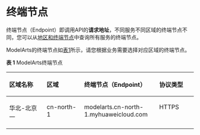 # 终端节点<a name="modelarts_03_0141"></a>

终端节点（Endpoint）即调用API的**请求地址**，不同服务不同区域的终端节点不同，您可以从[地区和终端节点](https://developer.huaweicloud.com/endpoint?ModelArts)中查询所有服务的终端节点。

ModelArts的终端节点如[表1](#table15187575210)所示，请您根据业务需要选择对应区域的终端节点。

**表 1**  ModelArts终端节点

<a name="table15187575210"></a>
<table><thead align="left"><tr id="row3519652522"><th class="cellrowborder" valign="top" width="20%" id="mcps1.2.5.1.1"><p id="p1451915535215"><a name="p1451915535215"></a><a name="p1451915535215"></a>区域名称</p>
</th>
<th class="cellrowborder" valign="top" width="20%" id="mcps1.2.5.1.2"><p id="p251913511526"><a name="p251913511526"></a><a name="p251913511526"></a>区域</p>
</th>
<th class="cellrowborder" valign="top" width="40%" id="mcps1.2.5.1.3"><p id="p951914535212"><a name="p951914535212"></a><a name="p951914535212"></a>终端节点（Endpoint）</p>
</th>
<th class="cellrowborder" valign="top" width="20%" id="mcps1.2.5.1.4"><p id="p1751945175210"><a name="p1751945175210"></a><a name="p1751945175210"></a>协议类型</p>
</th>
</tr>
</thead>
<tbody><tr id="row1451919585217"><td class="cellrowborder" valign="top" width="20%" headers="mcps1.2.5.1.1 "><p id="p1396351110528"><a name="p1396351110528"></a><a name="p1396351110528"></a>华北-北京一</p>
</td>
<td class="cellrowborder" valign="top" width="20%" headers="mcps1.2.5.1.2 "><p id="p199630114520"><a name="p199630114520"></a><a name="p199630114520"></a>cn-north-1</p>
</td>
<td class="cellrowborder" valign="top" width="40%" headers="mcps1.2.5.1.3 "><p id="p396381119523"><a name="p396381119523"></a><a name="p396381119523"></a>modelarts.cn-north-1.myhuaweicloud.com</p>
</td>
<td class="cellrowborder" valign="top" width="20%" headers="mcps1.2.5.1.4 "><p id="p4964151113523"><a name="p4964151113523"></a><a name="p4964151113523"></a>HTTPS</p>
</td>
</tr>
</tbody>
</table>


